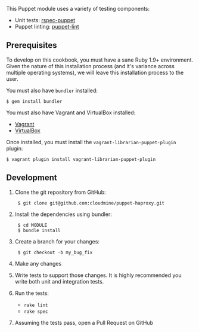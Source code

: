 This Puppet module uses a variety of testing components:

- Unit tests: [rspec-puppet](https://github.com/rodjek/rspec-puppet)
- Puppet linting: [puppet-lint](https://github.com/rodjek/puppet-lint)

Prerequisites
-------------
To develop on this cookbook, you must have a sane Ruby 1.9+ environment. Given the nature of this installation process (and it's variance across multiple operating systems), we will leave this installation process to the user.

You must also have `bundler` installed:

    $ gem install bundler

You must also have Vagrant and VirtualBox installed:

- [Vagrant](https://vagrantup.com)
- [VirtualBox](https://virtualbox.org)

Once installed, you must install the `vagrant-librarian-puppet-plugin` plugin:

    $ vagrant plugin install vagrant-librarian-puppet-plugin

Development
-----------
1. Clone the git repository from GitHub:

        $ git clone git@github.com:cloudmine/puppet-haproxy.git

2. Install the dependencies using bundler:

        $ cd MODULE
        $ bundle install

3. Create a branch for your changes:

        $ git checkout -b my_bug_fix

4. Make any changes
5. Write tests to support those changes. It is highly recommended you write both unit and integration tests.
6. Run the tests:
    - `rake lint`
    - `rake spec`

7. Assuming the tests pass, open a Pull Request on GitHub
